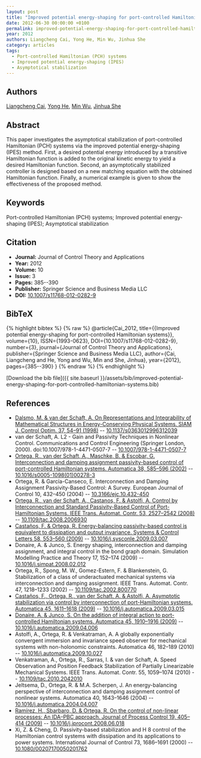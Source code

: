 ```yaml
---
layout: post
title: "Improved potential energy-shaping for port-controlled Hamiltonian systems"
date: 2012-06-30 00:00:00 +0100
permalink: improved-potential-energy-shaping-for-port-controlled-hamiltonian-systems
year: 2012
authors: Liangcheng Cai, Yong He, Min Wu, Jinhua She
category: articles
tags:
  - Port-controlled Hamiltonian (PCH) systems
  - Improved potential energy-shaping (IPES)
  - Asymptotical stabilization
---
```

 
## Authors
[Liangcheng Cai](authors/liangcheng-cai), [Yong He](authors/yong-he), [Min Wu](authors/min-wu), [Jinhua She](authors/jinhua-she)
 
## Abstract
This paper investigates the asymptotical stabilization of port-controlled Hamiltonian (PCH) systems via the improved potential energy-shaping (IPES) method. First, a desired potential energy introduced by a transitive Hamiltonian function is added to the original kinetic energy to yield a desired Hamiltonian function. Second, an asymptotically stabilized controller is designed based on a new matching equation with the obtained Hamiltonian function. Finally, a numerical example is given to show the effectiveness of the proposed method.
 
## Keywords
Port-controlled Hamiltonian (PCH) systems; Improved potential energy-shaping (IPES); Asymptotical stabilization
 
## Citation
- **Journal:** Journal of Control Theory and Applications
- **Year:** 2012
- **Volume:** 10
- **Issue:** 3
- **Pages:** 385--390
- **Publisher:** Springer Science and Business Media LLC
- **DOI:** [10.1007/s11768-012-0282-9](https://doi.org/10.1007/s11768-012-0282-9)
 
## BibTeX
{% highlight bibtex %}
{% raw %}
@article{Cai_2012,
  title={{Improved potential energy-shaping for port-controlled Hamiltonian systems}},
  volume={10},
  ISSN={1993-0623},
  DOI={10.1007/s11768-012-0282-9},
  number={3},
  journal={Journal of Control Theory and Applications},
  publisher={Springer Science and Business Media LLC},
  author={Cai, Liangcheng and He, Yong and Wu, Min and She, Jinhua},
  year={2012},
  pages={385--390}
}
{% endraw %}
{% endhighlight %}
 
[Download the bib file]({{ site.baseurl }}/assets/bib/improved-potential-energy-shaping-for-port-controlled-hamiltonian-systems.bib)
 
## References
- [Dalsmo, M. & van der Schaft, A. On Representations and Integrability of Mathematical Structures in Energy-Conserving Physical Systems. SIAM J. Control Optim. 37, 54–91 (1998)](on-representations-and-integrability-of-mathematical-structures-in-energy-conserving-physical-systems) -- [10.1137/s0363012996312039](https://doi.org/10.1137/s0363012996312039)
- van der Schaft, A. L2 - Gain and Passivity Techniques in Nonlinear Control. Communications and Control Engineering (Springer London, 2000). doi:10.1007/978-1-4471-0507-7 -- [10.1007/978-1-4471-0507-7](https://doi.org/10.1007/978-1-4471-0507-7)
- [Ortega, R., van der Schaft, A., Maschke, B. & Escobar, G. Interconnection and damping assignment passivity-based control of port-controlled Hamiltonian systems. Automatica 38, 585–596 (2002)](interconnection-and-damping-assignment-passivity-based-control-of-port-controlled-hamiltonian-systems) -- [10.1016/s0005-1098(01)00278-3](https://doi.org/10.1016/s0005-1098(01)00278-3)
- Ortega, R. & García-Canseco, E. Interconnection and Damping Assignment Passivity-Based Control: A Survey. European Journal of Control 10, 432–450 (2004) -- [10.3166/ejc.10.432-450](https://doi.org/10.3166/ejc.10.432-450)
- [Ortega, R., van der Schaft, A., Castanos, F. & Astolfi, A. Control by Interconnection and Standard Passivity-Based Control of Port-Hamiltonian Systems. IEEE Trans. Automat. Contr. 53, 2527–2542 (2008)](control-by-interconnection-and-standard-passivity-based-control-of-port-hamiltonian-systems) -- [10.1109/tac.2008.2006930](https://doi.org/10.1109/tac.2008.2006930)
- [Castaños, F. & Ortega, R. Energy-balancing passivity-based control is equivalent to dissipation and output invariance. Systems &amp; Control Letters 58, 553–560 (2009)](energy-balancing-passivity-based-control-is-equivalent-to-dissipation-and-output-invariance) -- [10.1016/j.sysconle.2009.03.007](https://doi.org/10.1016/j.sysconle.2009.03.007)
- Donaire, A. & Junco, S. Energy shaping, interconnection and damping assignment, and integral control in the bond graph domain. Simulation Modelling Practice and Theory 17, 152–174 (2009) -- [10.1016/j.simpat.2008.02.012](https://doi.org/10.1016/j.simpat.2008.02.012)
- Ortega, R., Spong, M. W., Gomez-Estern, F. & Blankenstein, G. Stabilization of a class of underactuated mechanical systems via interconnection and damping assignment. IEEE Trans. Automat. Contr. 47, 1218–1233 (2002) -- [10.1109/tac.2002.800770](https://doi.org/10.1109/tac.2002.800770)
- [Castaños, F., Ortega, R., van der Schaft, A. & Astolfi, A. Asymptotic stabilization via control by interconnection of port-Hamiltonian systems. Automatica 45, 1611–1618 (2009)](asymptotic-stabilization-via-control-by-interconnection-of-port-hamiltonian-systems) -- [10.1016/j.automatica.2009.03.015](https://doi.org/10.1016/j.automatica.2009.03.015)
- [Donaire, A. & Junco, S. On the addition of integral action to port-controlled Hamiltonian systems. Automatica 45, 1910–1916 (2009)](on-the-addition-of-integral-action-to-port-controlled-hamiltonian-systems) -- [10.1016/j.automatica.2009.04.006](https://doi.org/10.1016/j.automatica.2009.04.006)
- Astolfi, A., Ortega, R. & Venkatraman, A. A globally exponentially convergent immersion and invariance speed observer for mechanical systems with non-holonomic constraints. Automatica 46, 182–189 (2010) -- [10.1016/j.automatica.2009.10.027](https://doi.org/10.1016/j.automatica.2009.10.027)
- Venkatraman, A., Ortega, R., Sarras, I. & van der Schaft, A. Speed Observation and Position Feedback Stabilization of Partially Linearizable Mechanical Systems. IEEE Trans. Automat. Contr. 55, 1059–1074 (2010) -- [10.1109/tac.2010.2042010](https://doi.org/10.1109/tac.2010.2042010)
- Jeltsema, D., Ortega, R. & M.A. Scherpen, J. An energy-balancing perspective of interconnection and damping assignment control of nonlinear systems. Automatica 40, 1643–1646 (2004) -- [10.1016/j.automatica.2004.04.007](https://doi.org/10.1016/j.automatica.2004.04.007)
- [Ramírez, H., Sbarbaro, D. & Ortega, R. On the control of non-linear processes: An IDA–PBC approach. Journal of Process Control 19, 405–414 (2009)](on-the-control-of-non-linear-processes-an-ida-pbc-approach) -- [10.1016/j.jprocont.2008.06.018](https://doi.org/10.1016/j.jprocont.2008.06.018)
- Xi, Z. & Cheng, D. Passivity-based stabilization and H 8 control of the Hamiltonian control systems with dissipation and its applications to power systems. International Journal of Control 73, 1686–1691 (2000) -- [10.1080/00207170050201762](https://doi.org/10.1080/00207170050201762)


